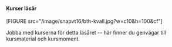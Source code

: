 #### Kurser läsår

[FIGURE src="/image/snapvt16/bth-kvall.jpg?w=c10&h=100&cf"]

Jobba med kurserna för detta läsåret -- här finner du genvägar till kursmaterial och kursmoment.
